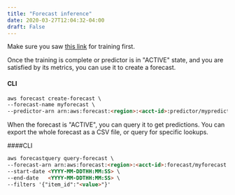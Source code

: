 ```yaml
---
title: "Forecast inference"
date: 2020-03-27T12:04:32-04:00
draft: False
---
```


Make sure you saw [this link](../training/forecast) for training first.

Once the training is complete or predictor is in "ACTIVE" state, and you are satisfied by its metrics, you can use it to create a forecast.

#### CLI
```html
aws forecast create-forecast \
--forecast-name myforecast \
--predictor-arn arn:aws:forecast:<region>:<acct-id>:predictor/mypredictor
```

When the forecast is "ACTIVE", you can query it to get predictions. You can export the whole forecast as a CSV file, or query for specific lookups.

####CLI
```html
aws forecastquery query-forecast \
--forecast-arn arn:aws:forecast:<region>:<acct-id>:forecast/myforecast \
--start-date <YYYY-MM-DDTHH:MM:SS> \
--end-date   <YYYY-MM-DDTHH:MM:SS> \
--filters '{"item_id":"<value>"}'
```
